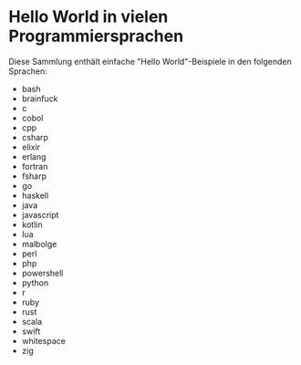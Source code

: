 # Hello World in vielen Programmiersprachen

Diese Sammlung enthält einfache "Hello World"-Beispiele in den folgenden Sprachen:

- bash
- brainfuck
- c
- cobol
- cpp
- csharp
- elixir
- erlang
- fortran
- fsharp
- go
- haskell
- java
- javascript
- kotlin
- lua
- malbolge
- perl
- php
- powershell
- python
- r
- ruby
- rust
- scala
- swift
- whitespace
- zig
